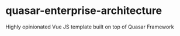 # quasar-enterprise-architecture
Highly opinionated Vue JS template built on top of Quasar Framework
